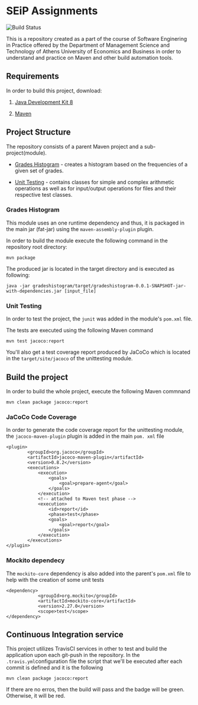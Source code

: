 # SEiP Assignments
![Build Status](https://travis-ci.com/Elviraant/seip-assignments-2020.svg?token=pzpqKfQedSgCeLFRqpFW&branch=master)

This is a repository created as a part of the course of Software Enginering in Practice offered by the Department of Management Science and Technology of Athens University of Economics and Business in order to understand and practice on Maven and other build automation tools.

## Requirements
In order to build this project, download:

1) [Java Development Kit 8](https://www.oracle.com/java/technologies/javase-jdk8-downloads.html)

2) [Maven](https://maven.apache.org/download.cgi)

## Project Structure
The repository consists of a parent Maven project and a sub-project(module).

* [Grades Histogram](gradeshistogram) - creates a histogram based on the frequencies of a given set of grades.

* [Unit Testing](unittesting) - contains classes for simple and complex arithmetic operations as well as for input/output operations for files and their respective test classes.
 
### Grades Histogram
This module uses an one runtime dependency and thus, it is packaged in the main jar (fat-jar) using the ```maven-assembly-plugin``` plugin.

In order to build the module execute the following command in the repository root directory:
```
mvn package
```

The produced jar is located in the target directory and is executed as following:
```
java -jar gradeshistogram/target/gradeshistogram-0.0.1-SNAPSHOT-jar-with-dependencies.jar [input_file]
```
### Unit Testing
In order to test the project, the ```junit``` was added in the module's ``` pom.xml ``` file.

The tests are executed using the following Maven command
```
mvn test jacoco:report
```

You'll also get a test coverage report produced by JaCoCo which is located in the ``` target/site/jacoco ``` of the unittesting module.  

## Build the project

In order to build the whole project, execute the following Maven commnand
```
mvn clean package jacoco:report
```

### JaCoCo Code Coverage
In order to generate the code coverage report for the unittesting module, the ```jacoco-maven-plugin``` plugin is added in the main ``` pom. xml ``` file

```
<plugin>
        <groupId>org.jacoco</groupId>
		<artifactId>jacoco-maven-plugin</artifactId>
		<version>0.8.2</version>
		<executions>
			<execution>
				<goals>
					<goal>prepare-agent</goal>
				</goals>
			</execution>
			<!-- attached to Maven test phase -->
			<execution>
				<id>report</id>
				<phase>test</phase>
				<goals>
					<goal>report</goal>
				</goals>
			</execution>
		</executions>
</plugin>
```

### Mockito dependecy
The ``` mockito-core ``` dependency is also added into the parent's ``` pom.xml ``` file to help with the creation of some unit tests


```
<dependency>
            <groupId>org.mockito</groupId>
            <artifactId>mockito-core</artifactId>
            <version>2.27.0</version>
            <scope>test</scope>
</dependency>
```
## Continuous Integration service
This project utilizes TravisCI services in other to test and build the application upon each git-push in the repository. In the ``` .travis.yml ```configuration file the script that we'll be executed after each commit is defined and it is the following
``` 
mvn clean package jacoco:report
```
If there are no erros, then the build will pass and the badge will be green. Otherwise, it will be red.
